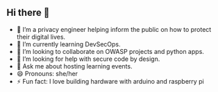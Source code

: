 ## Hi there 👋

- 🔭 I’m a privacy engineer helping inform the public on how to protect their digital lives. 
- 🌱 I’m currently learning DevSecOps.
- 👯 I’m looking to collaborate on OWASP projects and python apps. 
- 🤔 I’m looking for help with secure code by design. 
- 💬 Ask me about hosting learning events. 
- 😄 Pronouns: she/her
- ⚡ Fun fact: I love building hardware with arduino and raspberry pi 

